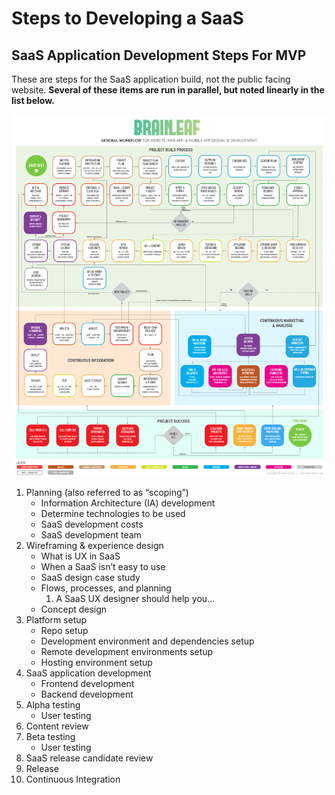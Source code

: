 # Steps to Developing a SaaS

## SaaS Application Development Steps For MVP

These are steps for the SaaS application build, not the public facing website. **Several of these items are run in parallel, but noted linearly in the list below.**

![](../../.gitbook/assets/image.png)

1. Planning \(also referred to as “scoping”\)
   * Information Architecture \(IA\) development
   * Determine technologies to be used
   * SaaS development costs
   * SaaS development team 
2. Wireframing & experience design
   * What is UX in SaaS
   * When a SaaS isn’t easy to use
   * SaaS design case study
   * Flows, processes, and planning
     1. A SaaS UX designer should help you...
   * Concept design 
3. Platform setup
   * Repo setup
   * Development environment and dependencies setup
   * Remote development environments setup
   * Hosting environment setup 
4. SaaS application development
   * Frontend development
   * Backend development 
5. Alpha testing
   * User testing 
6. Content review
7. Beta testing
   * User testing 
8. SaaS release candidate review
9. Release
10. Continuous Integration

### 

